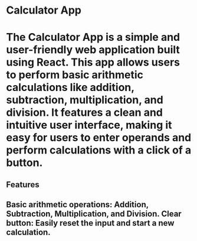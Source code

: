 <h1>Calculator App<h1>
<p>The Calculator App is a simple and user-friendly web application built using React. This app allows users to perform basic arithmetic calculations like addition, subtraction, multiplication, and division. It features a clean and intuitive user interface, making it easy for users to enter operands and perform calculations with a click of a button.<p/>

<h2>Features<h2/>
   <l>Basic arithmetic operations: Addition, Subtraction, Multiplication, and Division.<l/>
   <l>Clear button: Easily reset the input and start a new calculation.</l>
